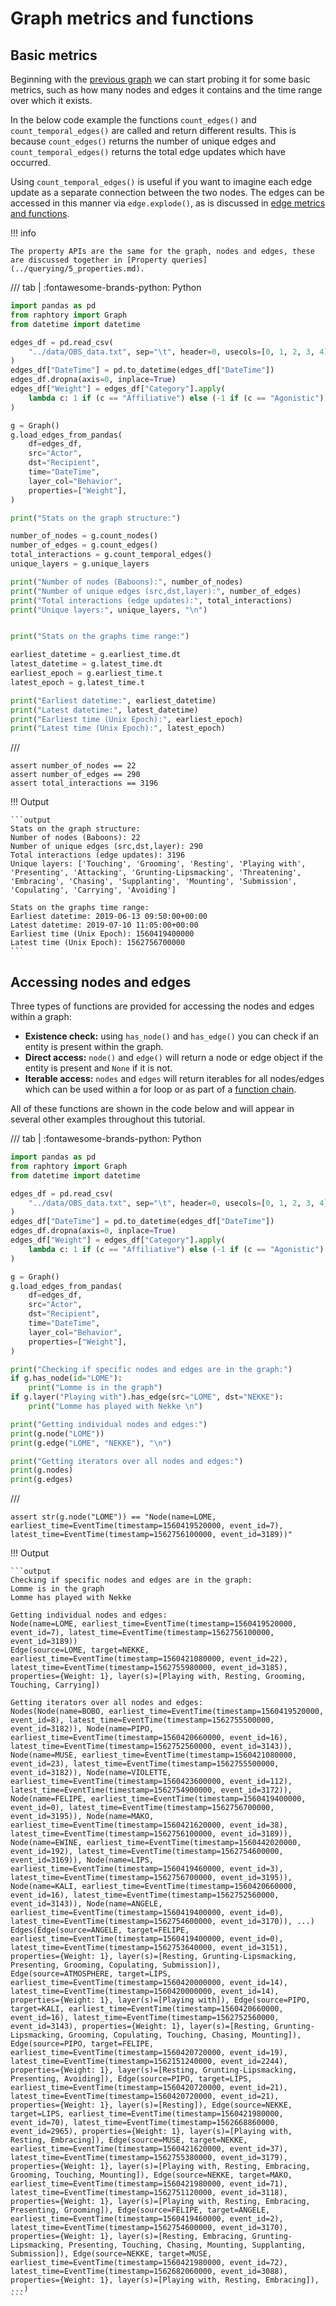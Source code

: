 
# Graph metrics and functions

## Basic metrics

Beginning with the [previous graph](1_intro.md) we can start probing it for some basic metrics, such as how many nodes and edges it contains and the time range over which it exists.

In the below code example  the functions `count_edges()` and `count_temporal_edges()` are called and return different results. This is because `count_edges()` returns the number of unique edges and `count_temporal_edges()` returns the total edge updates which have occurred.

Using `count_temporal_edges()` is useful if you want to imagine each edge update as a separate connection between the two nodes. The edges can be accessed in this manner via `edge.explode()`, as is discussed in [edge metrics and functions](../querying/4_edge-metrics.md).

!!! info

    The property APIs are the same for the graph, nodes and edges, these are discussed together in [Property queries](../querying/5_properties.md).

/// tab | :fontawesome-brands-python: Python
```python
import pandas as pd
from raphtory import Graph
from datetime import datetime

edges_df = pd.read_csv(
    "../data/OBS_data.txt", sep="\t", header=0, usecols=[0, 1, 2, 3, 4], parse_dates=[0]
)
edges_df["DateTime"] = pd.to_datetime(edges_df["DateTime"])
edges_df.dropna(axis=0, inplace=True)
edges_df["Weight"] = edges_df["Category"].apply(
    lambda c: 1 if (c == "Affiliative") else (-1 if (c == "Agonistic") else 0)
)

g = Graph()
g.load_edges_from_pandas(
    df=edges_df,
    src="Actor",
    dst="Recipient",
    time="DateTime",
    layer_col="Behavior",
    properties=["Weight"],
)

print("Stats on the graph structure:")

number_of_nodes = g.count_nodes()
number_of_edges = g.count_edges()
total_interactions = g.count_temporal_edges()
unique_layers = g.unique_layers

print("Number of nodes (Baboons):", number_of_nodes)
print("Number of unique edges (src,dst,layer):", number_of_edges)
print("Total interactions (edge updates):", total_interactions)
print("Unique layers:", unique_layers, "\n")


print("Stats on the graphs time range:")

earliest_datetime = g.earliest_time.dt
latest_datetime = g.latest_time.dt
earliest_epoch = g.earliest_time.t
latest_epoch = g.latest_time.t

print("Earliest datetime:", earliest_datetime)
print("Latest datetime:", latest_datetime)
print("Earliest time (Unix Epoch):", earliest_epoch)
print("Latest time (Unix Epoch):", latest_epoch)
```
///

```{.python continuation hide}
assert number_of_nodes == 22
assert number_of_edges == 290
assert total_interactions == 3196
```

!!! Output

    ```output
    Stats on the graph structure:
    Number of nodes (Baboons): 22
    Number of unique edges (src,dst,layer): 290
    Total interactions (edge updates): 3196
    Unique layers: ['Touching', 'Grooming', 'Resting', 'Playing with', 'Presenting', 'Attacking', 'Grunting-Lipsmacking', 'Threatening', 'Embracing', 'Chasing', 'Supplanting', 'Mounting', 'Submission', 'Copulating', 'Carrying', 'Avoiding'] 

    Stats on the graphs time range:
    Earliest datetime: 2019-06-13 09:50:00+00:00
    Latest datetime: 2019-07-10 11:05:00+00:00
    Earliest time (Unix Epoch): 1560419400000
    Latest time (Unix Epoch): 1562756700000
    ```

## Accessing nodes and edges

Three types of functions are provided for accessing the nodes and edges within a graph:

- **Existence check:** using `has_node()` and `has_edge()` you can check if an entity is present within the graph.
- **Direct access:** `node()` and `edge()` will return a node or edge object if the entity is present and `None` if it is not.
- **Iterable access:** `nodes` and `edges` will return iterables for all nodes/edges which can be used within a for loop or as part of a [function chain](../querying/6_chaining.md).

All of these functions are shown in the code below and will appear in several other examples throughout this tutorial.

/// tab | :fontawesome-brands-python: Python
```python
import pandas as pd
from raphtory import Graph
from datetime import datetime

edges_df = pd.read_csv(
    "../data/OBS_data.txt", sep="\t", header=0, usecols=[0, 1, 2, 3, 4], parse_dates=[0]
)
edges_df["DateTime"] = pd.to_datetime(edges_df["DateTime"])
edges_df.dropna(axis=0, inplace=True)
edges_df["Weight"] = edges_df["Category"].apply(
    lambda c: 1 if (c == "Affiliative") else (-1 if (c == "Agonistic") else 0)
)

g = Graph()
g.load_edges_from_pandas(
    df=edges_df,
    src="Actor",
    dst="Recipient",
    time="DateTime",
    layer_col="Behavior",
    properties=["Weight"],
)

print("Checking if specific nodes and edges are in the graph:")
if g.has_node(id="LOME"):
    print("Lomme is in the graph")
if g.layer("Playing with").has_edge(src="LOME", dst="NEKKE"):
    print("Lomme has played with Nekke \n")

print("Getting individual nodes and edges:")
print(g.node("LOME"))
print(g.edge("LOME", "NEKKE"), "\n")

print("Getting iterators over all nodes and edges:")
print(g.nodes)
print(g.edges)
```
///

```{.python continuation hide}
assert str(g.node("LOME")) == "Node(name=LOME, earliest_time=EventTime(timestamp=1560419520000, event_id=7), latest_time=EventTime(timestamp=1562756100000, event_id=3189))"
```

!!! Output

    ```output
    Checking if specific nodes and edges are in the graph:
    Lomme is in the graph
    Lomme has played with Nekke
    
    Getting individual nodes and edges:
    Node(name=LOME, earliest_time=EventTime(timestamp=1560419520000, event_id=7), latest_time=EventTime(timestamp=1562756100000, event_id=3189))
    Edge(source=LOME, target=NEKKE, earliest_time=EventTime(timestamp=1560421080000, event_id=22), latest_time=EventTime(timestamp=1562755980000, event_id=3185), properties={Weight: 1}, layer(s)=[Playing with, Resting, Grooming, Touching, Carrying])
    
    Getting iterators over all nodes and edges:
    Nodes(Node(name=BOBO, earliest_time=EventTime(timestamp=1560419520000, event_id=8), latest_time=EventTime(timestamp=1562755500000, event_id=3182)), Node(name=PIPO, earliest_time=EventTime(timestamp=1560420660000, event_id=16), latest_time=EventTime(timestamp=1562752560000, event_id=3143)), Node(name=MUSE, earliest_time=EventTime(timestamp=1560421080000, event_id=23), latest_time=EventTime(timestamp=1562755500000, event_id=3182)), Node(name=VIOLETTE, earliest_time=EventTime(timestamp=1560423600000, event_id=112), latest_time=EventTime(timestamp=1562754900000, event_id=3172)), Node(name=FELIPE, earliest_time=EventTime(timestamp=1560419400000, event_id=0), latest_time=EventTime(timestamp=1562756700000, event_id=3195)), Node(name=MAKO, earliest_time=EventTime(timestamp=1560421620000, event_id=38), latest_time=EventTime(timestamp=1562756100000, event_id=3189)), Node(name=EWINE, earliest_time=EventTime(timestamp=1560442020000, event_id=192), latest_time=EventTime(timestamp=1562754600000, event_id=3169)), Node(name=LIPS, earliest_time=EventTime(timestamp=1560419460000, event_id=3), latest_time=EventTime(timestamp=1562756700000, event_id=3195)), Node(name=KALI, earliest_time=EventTime(timestamp=1560420660000, event_id=16), latest_time=EventTime(timestamp=1562752560000, event_id=3143)), Node(name=ANGELE, earliest_time=EventTime(timestamp=1560419400000, event_id=0), latest_time=EventTime(timestamp=1562754600000, event_id=3170)), ...)
    Edges(Edge(source=ANGELE, target=FELIPE, earliest_time=EventTime(timestamp=1560419400000, event_id=0), latest_time=EventTime(timestamp=1562753640000, event_id=3151), properties={Weight: 1}, layer(s)=[Resting, Grunting-Lipsmacking, Presenting, Grooming, Copulating, Submission]), Edge(source=ATMOSPHERE, target=LIPS, earliest_time=EventTime(timestamp=1560420000000, event_id=14), latest_time=EventTime(timestamp=1560420000000, event_id=14), properties={Weight: 1}, layer(s)=[Playing with]), Edge(source=PIPO, target=KALI, earliest_time=EventTime(timestamp=1560420660000, event_id=16), latest_time=EventTime(timestamp=1562752560000, event_id=3143), properties={Weight: 1}, layer(s)=[Resting, Grunting-Lipsmacking, Grooming, Copulating, Touching, Chasing, Mounting]), Edge(source=PIPO, target=FELIPE, earliest_time=EventTime(timestamp=1560420720000, event_id=19), latest_time=EventTime(timestamp=1562151240000, event_id=2244), properties={Weight: 1}, layer(s)=[Resting, Grunting-Lipsmacking, Presenting, Avoiding]), Edge(source=PIPO, target=LIPS, earliest_time=EventTime(timestamp=1560420720000, event_id=21), latest_time=EventTime(timestamp=1560420720000, event_id=21), properties={Weight: 1}, layer(s)=[Resting]), Edge(source=NEKKE, target=LIPS, earliest_time=EventTime(timestamp=1560421980000, event_id=70), latest_time=EventTime(timestamp=1562668860000, event_id=2965), properties={Weight: 1}, layer(s)=[Playing with, Resting, Embracing]), Edge(source=MUSE, target=NEKKE, earliest_time=EventTime(timestamp=1560421620000, event_id=37), latest_time=EventTime(timestamp=1562755380000, event_id=3179), properties={Weight: 1}, layer(s)=[Playing with, Resting, Embracing, Grooming, Touching, Mounting]), Edge(source=NEKKE, target=MAKO, earliest_time=EventTime(timestamp=1560421980000, event_id=71), latest_time=EventTime(timestamp=1562751120000, event_id=3118), properties={Weight: 1}, layer(s)=[Playing with, Resting, Embracing, Presenting, Grooming]), Edge(source=FELIPE, target=ANGELE, earliest_time=EventTime(timestamp=1560419460000, event_id=2), latest_time=EventTime(timestamp=1562754600000, event_id=3170), properties={Weight: 1}, layer(s)=[Resting, Embracing, Grunting-Lipsmacking, Presenting, Touching, Chasing, Mounting, Supplanting, Submission]), Edge(source=NEKKE, target=MUSE, earliest_time=EventTime(timestamp=1560421980000, event_id=72), latest_time=EventTime(timestamp=1562682060000, event_id=3088), properties={Weight: 1}, layer(s)=[Playing with, Resting, Embracing]), ...)
    ```

